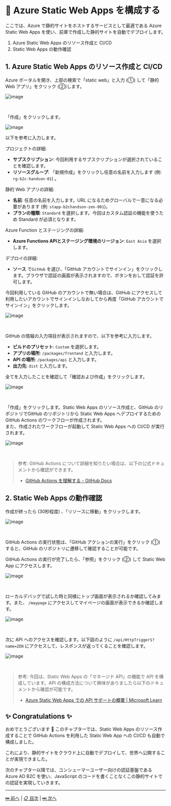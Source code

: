 # 🧪 Azure Static Web Apps を構成する

ここでは、Azure で静的サイトをホストするサービスとして最適である Azure Static Web Apps を使い、前章で作成した静的サイトを自動でデプロイします。

1. Azure Static Web Apps のリソース作成と CI/CD
1. Static Web Apps の動作確認

## 1. Azure Static Web Apps のリソース作成と CI/CD

Azure ポータルを開き、上部の検索で「static web」と入力 (①) して「静的 Web アプリ」をクリック (②)します。

![image](./images/setup-static-web-apps/1-01.png)

<br>

「作成」をクリックします。

![image](./images/setup-static-web-apps/1-02.png)

以下を参考に入力します。

プロジェクトの詳細:

- **サブスクリプション**: 今回利用するサブスクリプションが選択されていることを確認します。
- **リソースグループ**: 「新規作成」をクリックし任意の名前を入力します (例: `rg-b2c-handson-01`) 。

静的 Web アプリの詳細:

- **名前**: 任意の名前を入力します。URL になるためグローバルで一意になる必要があります (例: `stapp-b2chandson-zen-001`)。
- **プランの種類**: `Standard` を選択します。今回はカスタム認証の機能を使うため Standard が必須となります。

Azure Function とステージングの詳細:

- **Azure Functions APIとステージング環境のリージョン**: `East Asia` を選択します。

デプロイの詳細:

- **ソース** で`GitHub` を選び、「GitHub アカウントでサインイン」をクリックします。ブラウザで認証の画面が表示されますので、ボタンをおして認証を許可します。

今回利用している GitHub のアカウントで無い場合は、GitHub にアクセスして利用したいアカウントでサインインしなおしてから再度「GitHub アカウントでサインイン」をクリックします。

![image](./images/setup-static-web-apps/1-03.png)

<br>

GitHub の情報の入力項目が表示されますので、以下を参考に入力します。

- **ビルドのプリセット**: `Custom` を選択します。
- **アプリの場所**: `/packages/frontend` と入力します。
- **API の場所**: `/packages/api` と入力します。
- **出力先**: `dist` と入力します。

全てを入力したことを確認して「確認および作成」をクリックします。

![image](./images/setup-static-web-apps/1-04.png)

<br>

「作成」をクリックします。Static Web Apps のリソース作成と、GitHub のリポジトリでGitHub のリポジトリから Static Web Apps へデプロイするための GitHub Actions のワークフローが作成されます。  
また、作成されたワークフローが起動して Static Web Apps への CI/CD が実行されます。

![image](./images/setup-static-web-apps/1-05.png)

<br>

> 参考: GitHub Actions について詳細を知りたい場合は、以下の公式ドキュメントから確認ができます。
>
>- [GitHub Actions を理解する - GitHub Docs](https://docs.github.com/ja/actions/learn-github-actions/understanding-github-actions)

## 2. Static Web Apps の動作確認

作成が終ったら (30秒程度) 、「リソースに移動」をクリックします。

![image](./images/setup-static-web-apps/1-06.png)

<br>

GitHub Actions の実行状態は、「GitHub アクションの実行」をクリック (①) すると、GitHub のリポジトリに遷移して確認することが可能です。

GitHub Actions の実行が完了したら、「参照」をクリック (②) して Static Web App にアクセスします。

![image](./images/setup-static-web-apps/1-07.png)

<br>

ローカルデバッグで試した時と同様にトップ画面が表示されるか確認してみます。また、 `/maypage` にアクセスしてマイページの画面が表示できるか確認します。

![image](./images/setup-static-web-apps/1-08.png)

<br>

次に API へのアクセスを確認します。以下図のように `/api/HttpTrigger1?name=ZEN` にアクセスして、レスポンスが返ってくることを確認します。

![image](./images/setup-static-web-apps/1-09.png)

<br>

> 参考: 今回は、Static Web Apps の「マネージド API」の機能で API を構成しています。API の構成方法について興味がありましたら以下のドキュメントから確認が可能です。
>
> - [Azure Static Web Apps での API サポートの概要 | Microsoft Learn](https://learn.microsoft.com/ja-jp/azure/static-web-apps/apis-overview)

## ✨ Congratulations ✨

おめでとうございます 🎉 このチャプターでは、Static Web Apps のリソース作成することで GitHub Actions を利用した Static Web App への CI/CD も自動で構成しました。

これにより、静的サイトをクラウド上に自動でデプロイして、世界へ公開することが実現できました。

次のチャプター以降では、コンシューマーユーザー向けの認証基盤である Azure AD B2C を使い、JavaScript のコードを書くことなくこの静的サイトでの認証を実現していきます。

----

[⏮️ 前へ](./setup-application.md) | [📋 目次](../README.md) | [⏭️ 次へ](./setup-ad-b2c.md)
